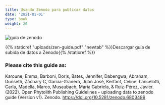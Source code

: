 ```yaml
---
title: Usando Zenodo para publicar datos
date: '2021-01-01'
type: book
weight: 20
---
```


![guía de zenodo](zenodo-guide.jpg "Guía de subida de datos a Zenodo")

{{% staticref "uploads/zen-guide.pdf" "newtab" %}}Descargar guía de subida de datos a Zenodo{{% /staticref %}}

### Please cite this guide as:

Karoune, Emma, Barboni, Doris, Bates, Jennifer, Dabengwa, Abraham, Dunseth, Zachary C, García-Granero, Juan José, Kerfant, Celine, Lancelotti, Carla, Madella, Marco, Musaubach, Maria Gabriela, & Ruiz-Pérez, Javier. (2022). Open Phytolith Publishing Guidelines - uploading data to zenodo guide (Version v1). Zenodo. https://doi.org/10.5281/zenodo.6803489
